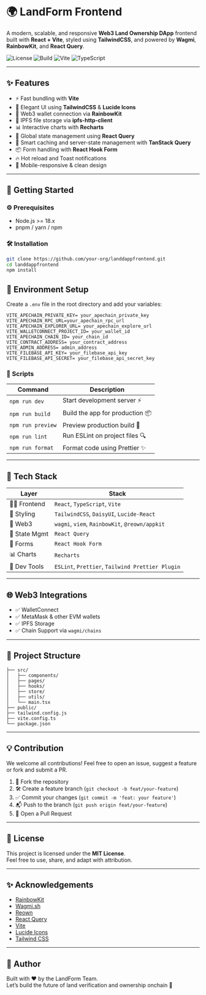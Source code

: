 
# 🌍 LandForm Frontend

A modern, scalable, and responsive **Web3 Land Ownership DApp** frontend built with **React + Vite**, styled using **TailwindCSS**, and powered by **Wagmi**, **RainbowKit**, and **React Query**.

![License](https://img.shields.io/badge/license-MIT-blue.svg)
![Build](https://img.shields.io/badge/build-passing-brightgreen)
![Vite](https://img.shields.io/badge/vite-frontend-lightblue)
![TypeScript](https://img.shields.io/badge/TypeScript-Ready-blue.svg)

---

## ✨ Features

- ⚡️ Fast bundling with **Vite**
- 🎨 Elegant UI using **TailwindCSS** & **Lucide Icons**
- 🦄 Web3 wallet connection via **RainbowKit**
- 🔐 IPFS file storage via **ipfs-http-client**
- 📊 Interactive charts with **Recharts**
- 🔁 Global state management using **React Query**
- 🧠 Smart caching and server-state management with **TanStack Query**
- 📦 Form handling with **React Hook Form**
- 🔥 Hot reload and Toast notifications
- 📱 Mobile-responsive & clean design

---

## 🚀 Getting Started

### ⚙️ Prerequisites

- Node.js >= 18.x
- pnpm / yarn / npm

### 🛠 Installation

```bash
git clone https://github.com/your-org/landdappfrontend.git
cd landdappfrontend
npm install
```
## 🔐 Environment Setup

Create a `.env` file in the root directory and add your variables:

```env
VITE_APECHAIN_PRIVATE_KEY= your_apechain_private_key
VITE_APECHAIN_RPC_URL=your_apechain_rpc_url
VITE_APECHAIN_EXPLORER_URL= your_apechain_explore_url
VITE_WALLETCONNECT_PROJECT_ID= your_wallet_id
VITE_APECHAIN_CHAIN_ID= your_chain_id
VITE_CONTRACT_ADDRESS= your_contract_address
VITE_ADMIN_ADDRESS= admin_address
VITE_FILEBASE_API_KEY= your_filebase_api_key
VITE_FILEBASE_API_SECRET= your_filebase_api_secret_key
```
### 🔧 Scripts

| Command       | Description                            |
|---------------|----------------------------------------|
| `npm run dev` | Start development server ⚡             |
| `npm run build` | Build the app for production 📦       |
| `npm run preview` | Preview production build 🧪        |
| `npm run lint` | Run ESLint on project files 🔍        |
| `npm run format` | Format code using Prettier ✨       |

---

## 🧩 Tech Stack

| Layer       | Stack |
|-------------|-------|
| 🧑‍💻 Frontend | `React`, `TypeScript`, `Vite` |
| 🎨 Styling | `TailwindCSS`, `DaisyUI`, `Lucide-React` |
| 🔗 Web3 | `wagmi`, `viem`, `RainbowKit`, `@reown/appkit` |
| 📡 State Mgmt | `React Query` |
| 📂 Forms | `React Hook Form` |
| 📊 Charts | `Recharts` |
| 🧪 Dev Tools | `ESLint`, `Prettier`, `Tailwind Prettier Plugin` |

---

## 🌐 Web3 Integrations

- ✅ WalletConnect
- ✅ MetaMask & other EVM wallets
- ✅ IPFS Storage
- ✅ Chain Support via `wagmi/chains`

---

## 📁 Project Structure

```
├── src/
│   ├── components/
│   ├── pages/
│   ├── hooks/
│   ├── store/
│   ├── utils/
│   └── main.tsx
├── public/
├── tailwind.config.js
├── vite.config.ts
└── package.json
```

---

## 💡 Contribution

We welcome all contributions! Feel free to open an issue, suggest a feature or fork and submit a PR.

1. 🍴 Fork the repository  
2. 🛠 Create a feature branch (`git checkout -b feat/your-feature`)  
3. ✅ Commit your changes (`git commit -m 'feat: your feature'`)  
4. 📬 Push to the branch (`git push origin feat/your-feature`)  
5. 🔁 Open a Pull Request

---

## 🧠 License

This project is licensed under the **MIT License**.  
Feel free to use, share, and adapt with attribution.

---

## ✨ Acknowledgements

- [RainbowKit](https://www.rainbowkit.com/)
- [Wagmi.sh](https://wagmi.sh/)
- [Reown](https://reown.xyz/)
- [React Query](https://tanstack.com/query)
- [Vite](https://vitejs.dev/)
- [Lucide Icons](https://lucide.dev/)
- [Tailwind CSS](https://tailwindcss.com/)

---

## 🙌 Author

Built with ❤️ by the LandForm Team.  
Let’s build the future of land verification and ownership onchain 🚀
